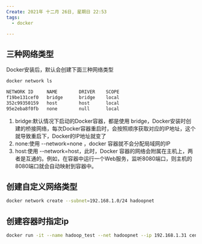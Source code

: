 ```yaml
---
Create: 2021年 十二月 26日, 星期日 22:53
tags: 
  - docker

---
```

## 三种网络类型
Docker安装后，默认会创建下面三种网络类型

```bash
docker network ls

NETWORK ID     NAME        DRIVER    SCOPE
f19be131cef0   bridge      bridge    local
352c99350159   host        host      local
95e2eba8f0fb   none        null      local
```
1. bridge:默认情况下启动的Docker容器，都是使用 bridge，Docker安装时创建的桥接网络，每次Docker容器重启时，会按照顺序获取对应的IP地址，这个就导致重启下，Docker的IP地址就变了
2. none:使用 --network=none ，docker 容器就不会分配局域网的IP
3. host:使用 --network=host，此时，Docker 容器的网络会附属在主机上，两者是互通的。例如，在容器中运行一个Web服务，监听8080端口，则主机的8080端口就会自动映射到容器中。


## 创建自定义网络类型
```bash
docker network create --subnet=192.168.1.0/24 hadoopnet
```

## 创建容器时指定ip
```bash
docker run -it --name hadoop_test --net hadoopnet --ip 192.168.1.31 centos:centos7 /bin/bash
```








